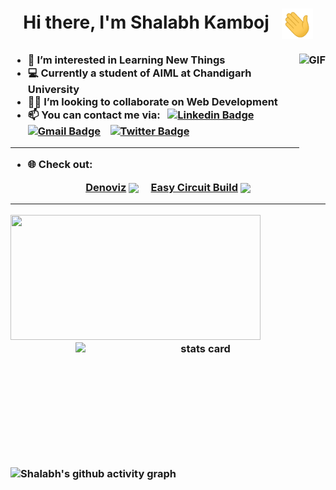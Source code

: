 <h1 align="Center">  Hi there, I'm Shalabh Kamboj &nbsp; <img src="https://raw.githubusercontent.com/ABSphreak/ABSphreak/master/gifs/Hi.gif" width="50" valign="middle"></h1>
<h3>
  
<img align="right" alt="GIF" height="160px" src="https://media.giphy.com/media/du3J3cXyzhj75IOgvA/giphy.gif">

- 👀 I’m interested in Learning New Things
- 💻 Currently a student of AIML at Chandigarh University
- 🤝🏻 I’m looking to collaborate on Web Development
- 📫 You can contact me via: &nbsp; [![Linkedin Badge](https://img.shields.io/badge/-LinkedIn-blue?style=flat-square&logo=Linkedin&logoColor=white&link=https://www.linkedin.com/in/kambojshalabh35/)](https://www.linkedin.com/in/kambojshalabh35/) &nbsp;&nbsp; [![Gmail Badge](https://img.shields.io/badge/-Gmail-c14438?style=flat-square&logo=Gmail&logoColor=white&link=mailto:shalabhkamboj5300@gmail.com)](mailto:shalabhkamboj5300@gmail.com) &nbsp;&nbsp; [![Twitter Badge](https://img.shields.io/badge/-Shalabh-1ca0f1?style=flat-square&logo=twitter&logoColor=white&link=https://twitter.com/kambojshalabh35)](https://twitter.com/kambojshalabh35) 

<hr>

- 🌐 Check out: 
<p align= "center">
  <a href="https://denoviz.web.app/"><b>Denoviz</b></a> <img src="https://denoviz.web.app/assets/img/og.png" width="45" valign="middle">&nbsp;&nbsp;&nbsp;&nbsp;
  <a href="https://easycircuitbuild.tech/"><b>Easy Circuit Build</b></a> <img src="https://webtoolskit.online/assets/img/easy-circuit-build.webp" width="45" valign="middle">
</p>

<hr>
  
<p>
  <a align= "center" href="https://github.com/kambojshalabh35">
    <img height="200px" width="400" src="https://github-readme-stats.vercel.app/api?username=kambojshalabh35&count_private=true&show_icons=true&bg_color=0D1117&text_color=FEFEFE&icon_color=1F6FEA&title_color=38D252&border_color=38D252" />
    <img align="right" alt= "stats card" height="200px" width="400" src="https://github-readme-streak-stats.herokuapp.com/?user=kambojshalabh35&theme=github-dark">
  </a>
</p>

![Shalabh's github activity graph](https://activity-graph.herokuapp.com/graph?username=kambojshalabh35&theme=react-dark)


<!---
kambojshalabh35/kambojshalabh35 is a ✨ special ✨ repository because its `README.md` (this file) appears on your GitHub profile.
You can click the Preview link to take a look at your changes.
--->

